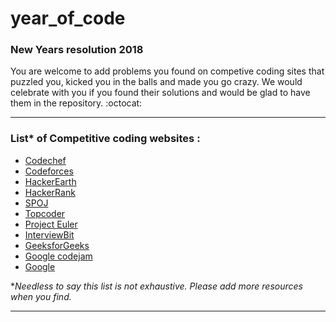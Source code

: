 # year_of_code
### New Years resolution 2018

You are welcome to add problems you found on competive coding sites that puzzled you, kicked you in the balls and made you go crazy. We would celebrate with you if you found their solutions and would be glad to have them in the repository. :octocat:  

* * *

### List* of Competitive coding websites :  

* [Codechef](https://www.codechef.com/)
* [Codeforces](http://codeforces.com/)
* [HackerEarth](https://www.hackerearth.com/challenges/)
* [HackerRank](https://www.hackerrank.com/)
* [SPOJ](http://www.spoj.com/)
* [Topcoder](https://www.topcoder.com/community/competitive-programming/)
* [Project Euler](https://projecteuler.net/)
* [InterviewBit](https://www.interviewbit.com/)
* [GeeksforGeeks](http://www.geeksforgeeks.org/)
* [Google codejam](https://code.google.com/codejam/)
* [Google](https://code.google.com/)

*<i>Needless to say this list is not exhaustive. Please add more resources when you find.</i>
* * *
